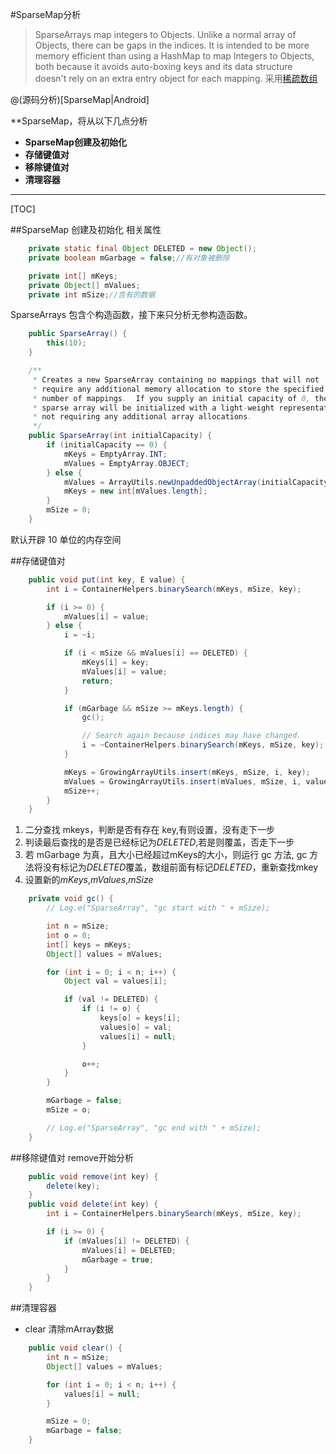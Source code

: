 #SparseMap分析

> SparseArrays map integers to Objects.  Unlike a normal array of Objects, there can be gaps in the indices.  It is intended to be more memory efficient than using a HashMap to map Integers to Objects, both because it avoids auto-boxing keys and its data structure doesn't rely on an extra entry object for each mapping.
> 采用[稀疏数组](http://hi.baidu.com/piaopiao_0423/item/d8cc2b99729f8380581461d1)

@(源码分析)[SparseMap|Android]

**SparseMap，将从以下几点分析

- **SparseMap创建及初始化**
- **存储键值对**
- **移除键值对**
- **清理容器**

---------------------

[TOC]

##SparseMap 创建及初始化
相关属性
```java
    private static final Object DELETED = new Object();
    private boolean mGarbage = false;//有对象被删除

    private int[] mKeys;  
    private Object[] mValues;
    private int mSize;//含有的数据
```

SparseArrays 包含个构造函数，接下来只分析无参构造函数。
```java
    public SparseArray() {
        this(10);
    }

    /**
     * Creates a new SparseArray containing no mappings that will not
     * require any additional memory allocation to store the specified
     * number of mappings.  If you supply an initial capacity of 0, the
     * sparse array will be initialized with a light-weight representation
     * not requiring any additional array allocations.
     */
    public SparseArray(int initialCapacity) {
        if (initialCapacity == 0) {
            mKeys = EmptyArray.INT;
            mValues = EmptyArray.OBJECT;
        } else {
            mValues = ArrayUtils.newUnpaddedObjectArray(initialCapacity);
            mKeys = new int[mValues.length];
        }
        mSize = 0;
    }
```
默认开辟 10 单位的内存空间 

##存储键值对
```java
    public void put(int key, E value) {
        int i = ContainerHelpers.binarySearch(mKeys, mSize, key);

        if (i >= 0) {
            mValues[i] = value;
        } else {
            i = ~i;

            if (i < mSize && mValues[i] == DELETED) {
                mKeys[i] = key;
                mValues[i] = value;
                return;
            }

            if (mGarbage && mSize >= mKeys.length) {
                gc();

                // Search again because indices may have changed.
                i = ~ContainerHelpers.binarySearch(mKeys, mSize, key);
            }

            mKeys = GrowingArrayUtils.insert(mKeys, mSize, i, key);
            mValues = GrowingArrayUtils.insert(mValues, mSize, i, value);
            mSize++;
        }
    }
```
1. 二分查找 mkeys，判断是否有存在 key,有则设置，没有走下一步
2. 判读最后查找的是否是已经标记为*DELETED*,若是则覆盖，否走下一步
3. 若 mGarbage 为真，且大小已经超过mKeys的大小，则运行 gc 方法, gc 方法将没有标记为*DELETED*覆盖，数组前面有标记*DELETED*，重新查找mkey
4. 设置新的*mKeys*,*mValues*,*mSize*
```java
    private void gc() {
        // Log.e("SparseArray", "gc start with " + mSize);

        int n = mSize;
        int o = 0;
        int[] keys = mKeys;
        Object[] values = mValues;

        for (int i = 0; i < n; i++) {
            Object val = values[i];

            if (val != DELETED) {
                if (i != o) {
                    keys[o] = keys[i];
                    values[o] = val;
                    values[i] = null;
                }

                o++;
            }
        }

        mGarbage = false;
        mSize = o;

        // Log.e("SparseArray", "gc end with " + mSize);
    }
```

##移除键值对
remove开始分析
```java
    public void remove(int key) {
        delete(key);
    }
    public void delete(int key) {
        int i = ContainerHelpers.binarySearch(mKeys, mSize, key);

        if (i >= 0) {
            if (mValues[i] != DELETED) {
                mValues[i] = DELETED;
                mGarbage = true;
            }
        }
    }
```

##清理容器
- clear 清除mArray数据
```java
    public void clear() {
        int n = mSize;
        Object[] values = mValues;

        for (int i = 0; i < n; i++) {
            values[i] = null;
        }

        mSize = 0;
        mGarbage = false;
    }

``` 
